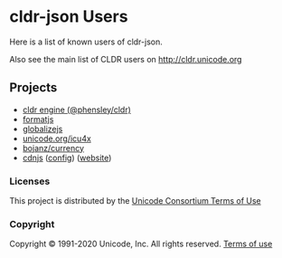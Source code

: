 # cldr-json Users

Here is a list of known users of cldr-json.

Also see the main list of CLDR users on <http://cldr.unicode.org>

## Projects

- [cldr engine (@phensley/cldr)](https://phensley.github.io/cldr-engine)
- [formatjs](https://formatjs.io/)
- [globalizejs](https://github.com/globalizejs/globalize)
- [unicode.org/icu4x](https://github.com/unicode-org/icu4x)
- [bojanz/currency](https://github.com/bojanz/currency)
- [cdnjs](https://github.com/cdnjs/cdnjs/tree/master/ajax/libs/cldr-json) ([config](https://github.com/cdnjs/packages/blob/master/packages/c/cldr-json.json)) ([website](https://cdnjs.com/libraries/cldr-json))

### Licenses

This project is distributed by the [Unicode Consortium Terms of Use](./LICENSE)

### Copyright

Copyright © 1991-2020 Unicode, Inc.
All rights reserved.
[Terms of use](http://www.unicode.org/copyright.html)
